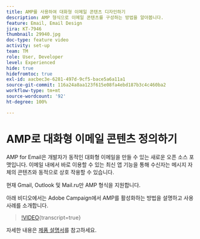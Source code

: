 ```yaml
---
title: AMP를 사용하여 대화형 이메일 콘텐츠 디자인하기
description: AMP 형식으로 이메일 콘텐츠를 구성하는 방법을 알아봅니다.
feature: Email, Email Design
jira: KT-7946
thumbnail: 29940.jpg
doc-type: feature video
activity: set-up
team: TM
role: User, Developer
level: Experienced
hide: true
hidefromtoc: true
exl-id: aacbec3e-6281-497d-9cf5-bace5a6a11a1
source-git-commit: 116a24a8aa123f615e08fa4ebd187b3c4c460ba2
workflow-type: tm+mt
source-wordcount: '92'
ht-degree: 100%

---
```


# AMP로 대화형 이메일 콘텐츠 정의하기

AMP for Email은 개발자가 동적인 대화형 이메일을 만들 수 있는 새로운 오픈 소스 포맷입니다. 이메일 내에서 바로 이용할 수 있는 최신 앱 기능을 통해 수신자는 메시지 자체의 콘텐츠와 동적으로 상호 작용할 수 있습니다.

현재 Gmail, Outlook 및 Mail.ru만 AMP 형식을 지원합니다.

아래 비디오에서는 Adobe Campaign에서 AMP를 활성화하는 방법을 설명하고 사용 사례를 소개합니다.

>[!VIDEO](https://video.tv.adobe.com/v/29940?quality=12&learn=on){transcript=true}

자세한 내용은 [제품 설명서](https://experienceleague.adobe.com/docs/campaign-classic/using/sending-messages/sending-emails/defining-interactive-content.html?lang=ko#about-amp-for-email)를 참고하세요.
